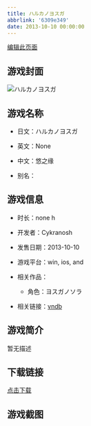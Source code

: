 ```yaml
---
title: ハルカノヨスガ
abbrlink: '6309e349'
date: 2013-10-10 00:00:00
---
```

[编辑此页面](https://github.com/ACG-3/ADV3-source/blob/main/source/_posts/games/%E3%83%8F%E3%83%AB%E3%82%AB%E3%83%8E%E3%83%A8%E3%82%B9%E3%82%AC.md)

## 游戏封面

![ハルカノヨスガ](https%3A//pan.timero.xyz/onedrive/img_lib_001/%E3%83%8F%E3%83%AB%E3%82%AB%E3%83%8E%E3%83%A8%E3%82%B9%E3%82%AC_cover.avif)


## 游戏名称

- 日文：ハルカノヨスガ
- 英文：None
- 中文：悠之缘

- 别名：


## 游戏信息

- 时长：none h
- 开发者：Cykranosh
- 发售日期：2013-10-10
- 游戏平台：win, ios, and
- 相关作品：
   - 角色：ヨスガノソラ

- 相关链接：[vndb](https://vndb.org/v14389)


## 游戏简介

暂无描述


## 下载链接

[点击下载](https://pan.timero.xyz/onedrive/adv_lib_001/%E3%83%8F%E3%83%AB%E3%82%AB%E3%83%8E%E3%83%A8%E3%82%B9%E3%82%AC)


## 游戏截图


